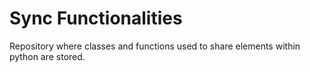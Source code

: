 # Sync Functionalities

Repository where classes and functions used to share elements within python are stored.

